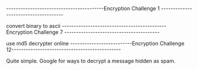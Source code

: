 -----------------------------------------Encryption Challenge 1 -------------------------------------

convert binary to ascii
--------------------------------------------Encryption Challenge 7 ----------------------------------------

use md5 decrypter online
--------------------------Encryption Challenge 12----------------------------------------------

Quite simple. Google for ways to decrypt a message hidden as spam.
